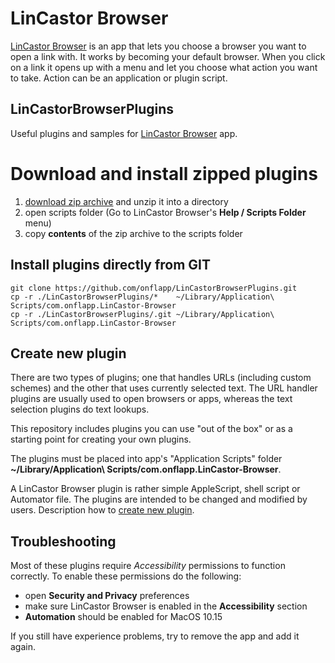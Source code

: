 # LinCastor Browser

[LinCastor Browser](https://onflapp.github.io/blog/pages/LinCastorBrowser.html?utm_source=git) is an app that lets you choose a browser you want to open a link with. It works by becoming your default browser. When you click on a link it opens up with a menu and let you choose what action you want to take. Action can be an application or plugin script.

## LinCastorBrowserPlugins

Useful plugins and samples for [LinCastor Browser](https://onflapp.github.io/blog/pages/LinCastorBrowser.html?utm_source=git) app.

# Download and install zipped plugins

1. [download zip archive](https://github.com/onflapp/LinCastorBrowserPlugins/archive/master.zip) and unzip it into a directory
2. open scripts folder (Go to LinCastor Browser's **Help / Scripts Folder** menu)
3. copy __contents__ of the zip archive to the scripts folder

## Install plugins directly from GIT

```
git clone https://github.com/onflapp/LinCastorBrowserPlugins.git
cp -r ./LinCastorBrowserPlugins/*    ~/Library/Application\ Scripts/com.onflapp.LinCastor-Browser
cp -r ./LinCastorBrowserPlugins/.git ~/Library/Application\ Scripts/com.onflapp.LinCastor-Browser
```

## Create new plugin

There are two types of plugins; one that handles URLs (including custom schemes) and the other that uses currently selected text.
The URL handler plugins are usually used to open browsers or apps, whereas the text selection plugins do text lookups.

This repository includes plugins you can use "out of the box" or as a starting point for creating your own plugins.

The plugins must be placed into app's "Application Scripts" folder **~/Library/Application\ Scripts/com.onflapp.LinCastor-Browser**.

A LinCastor Browser plugin is rather simple AppleScript, shell script or Automator file. The plugins are intended to be changed and modified by users. Description how to [create new plugin](https://onflapp.github.io/LinCastorBrowserPlugins/).

## Troubleshooting

Most of these plugins require _Accessibility_ permissions to function correctly. To enable these permissions do the following:

- open **Security and Privacy** preferences
- make sure LinCastor Browser is enabled in the **Accessibility** section
- **Automation** should be enabled for MacOS 10.15

If you still have experience problems, try to remove the app and add it again.
